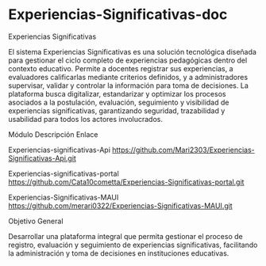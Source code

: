 # Experiencias-Significativas-doc

Experiencias Significativas

El sistema Experiencias Significativas es una solución tecnológica diseñada para gestionar el ciclo completo de experiencias pedagógicas dentro del contexto educativo. Permite a docentes registrar sus experiencias, a evaluadores calificarlas mediante criterios definidos, y a administradores supervisar, validar y controlar la información para toma de decisiones.
La plataforma busca digitalizar, estandarizar y optimizar los procesos asociados a la postulación, evaluación, seguimiento y visibilidad de experiencias significativas, garantizando seguridad, trazabilidad y usabilidad para todos los actores involucrados.



Módulo	Descripción	Enlace

Experiencias-significativas-Api	    https://github.com/Mari2303/Experiencias-Significativas-Api.git

Experiencias-significativas-portal	https://github.com/Cata10cometta/Experiencias-Significativas-portal.git

Experiencias-Significativas-MAUI		https://github.com/merari0322/Experiencias-Significativas-MAUI.git



Objetivo General

Desarrollar una plataforma integral que permita gestionar el proceso de registro, evaluación y seguimiento de experiencias significativas, facilitando la administración y toma de decisiones en instituciones educativas.





